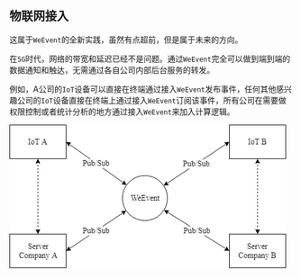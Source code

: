 ## 物联网接入
这属于`WeEvent`的全新实践，虽然有点超前，但是属于未来的方向。

在`5G`时代，网络的带宽和延迟已经不是问题。通过`WeEvent`完全可以做到端到端的数据通知和触达，无需通过各自公司内部后台服务的转发。

例如，A公司的`IoT`设备可以直接在终端通过接入`WeEvent`发布事件，任何其他感兴趣公司的`IoT`设备直接在终端上通过接入`WeEvent`订阅该事件，所有公司在需要做权限控制或者统计分析的地方通过接入`WeEvent`来加入计算逻辑。

![IoTScarino.png](../image/IoTScarino.png)
